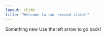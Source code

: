 ```yaml
---
layout: slide 
title: "Welcome to our second slide!" 
---
```

Something new
Use the left arrow to go back!
